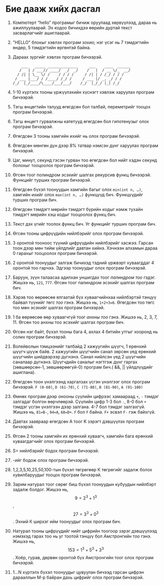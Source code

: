 # Бие дааж хийх дасгал

1. Компютерт “hello” програмыг бичиж оруулаад хөрвүүлээд, дараа нь ажиллуулаарай. Эх кодоо бичихдээ өөрийн дуртай текст засварлагчийг ашиглаарай.

2. "HELLO" блокыг хэвлэх програм зохио; нэг үсэг нь 7 тэмдэгтийн өндөр, 5 тэмдэгтийн өргөнтэй байна.

3. Дараах зургийг хэвлэх програм бичээрэй.

   ```
       ___   _____ ______________     ___    ____  ______
      /   | / ___// ____/  _/  _/    /   |  / __ \/_  __/
     / /| | \__ \/ /    / / / /     / /| | / /_/ / / /
    / ___ |___/ / /____/ /_/ /     / ___ |/ _, _/ / /
   /_/  |_/____/\____/___/___/    /_/  |_/_/ |_| /_/
   ```

4. 1-10 хүртэлх тооны үржүүлэхийн хүснэгт хэвлэж харуулах програм бичээрэй.

5. Тэгш өнцөгтийн талууд өгөгдсөн бол талбай, переметрийг тооцох програм бичээрэй.

6. Тэгш өнцөгт гурвалжны катетууд өгөгдсөн бол гипотенузыг олох програм бичээрэй.

7. Өгөгдсөн 3 тооны хамгийн ихийг нь олох програм бичээрэй.

8. Өгөгдсөн мөнгөн дүн дээр 8% татвар нэмсэн дүнг харуулах програм бичээрэй.

9. Цаг, минут, секунд гэсэн гурван тоо өгөгдсөн бол нийт хэдэн секунд болохыг тооцоолох програм бичээрэй.

10. Өгсөн тоог полиндром эсэхийг шалгах рекурсив функц бичээрэй. Функцийг турших програм бичээрэй.

11. Өгөгдсөн бүхэл тоонуудын хамгийн багыг олох `min(int n, …)`, хамгийн ихийг олох `max(int n, …)` функцүүд бич. Функцүүдийг турших програм бич.

12. Өгөгдсөн тэмдэгт мөрийн тэмдэгт бүрийн кодыг нэмж тухайн тэмдэгт мөрийн хэш кодыг тооцоолох функц бич.

13. Текст дэх үгийг тоолох функц бич. Уг функцийг турших програм бич.

14. Өгсөн тооны цифрүүдийн нийлбэрийг олох програм бичээрэй.

15. 3 оронтой тооноос түүний цифрүүдийн нийлбэрийг хасжээ. Гарсан тоон дээр мөн тийм үйлдлийг давтан хийнэ. Хэчнээн алхамын дараа 0 гарахыг тооцоолох програм бичээрэй.

16. 2 оронтой тоонуудыг залгаж бичихэд тэдний үржвэрт хуваагддаг 4 оронтой тоо гарчээ. Эдгээр тоонуудыг олох програм бичээрэй.

17. Баруун, зүүн талаасаа адилхан уншигдах тоог _палиндром тоо_ гэдэг.  Жишээ нь, `121`, `777`. Өгсөн тоог палиндром эсэхийг шалгах програм бич.

18. Хэрэв тоо өөрөөсөө ялгаатай бүх хуваагчийнхаа нийлбэртэй тэнцүү байвал түүнийг _төгс тоо_ гэнэ. Жишээ нь, `1+2+3=6`. Өгөгдсөн тоо төгс тоо мөн эсэхийг шалгах програм бичээрэй.

19. 1 ба өөрөөсөө өөр хуваагчгүй тоог _анхны тоо_ гэнэ. Жишээ нь, 2, 3, 7, 11. Өгсөн тоо анхны тоо эсэхийг шалгах програм бич.

20. Өгсөн нэг байт, бүхэл тооны бага 4, ахлах 4 битийн утгыг хооронд нь солих програм бичээрэй.

21. Волейволын тэмцээнийг талбайд 2 хажуугийн шүүгч, 1 ерөнхий шүүгч шүүж байв. 2 хажуугийн шүүгчийн санал зөрсөн үед ерөнхий шүүгчийн шийдвэрээр дүгнэнэ. Санал нийлсэн үед 2 шүүгчийн саналаар дүгнэнэ. Шүүгчдийн саналыг нэгтгэж дүнг гаргах \(зөвшөөрсөн-1, зөвшөөрөөгүй-0\) програм бич.\( &&, \|\| үйлдлүүдийг ашиглана\).

22. Өгөгдсөн тоон үнэлгээнд харгалзах үсгэн үнэлгээг олох програм бичээрэй. `F (0-60)`, `D (61-70)`, `C (71-80)`, `B (81-90)`, `A (91-100)`

23. Өмнөх програм дээр онооны сүүлийн цифрээс хамаараад `+`, `-` тэмдэг залгадаг болгон өөрчлөөрэй. Сүүлийн цифр 1-3 бол `-`, 8-0 бол `+` тэмдэг үсгэн үнэлгээн дээр залгана. 4-7 бол тэмдэг залгахгүй. Жишээ нь, `81=B-`, `94=A`, `68=D+`. `F` бол `F` байна. `F+` эсвэл `F-` гэж байхгүй.

24. Давтах заавраар өгөгдсөн A тоог K зэрэгт дэвшүүлэх програм бичээрэй.

25. Өгсөн 2 тооны хамгийн их ерөнхий хуваагч, хамгийн бага ерөнхий хуваагдагчийг олох програм бичээрэй.

26. S= нийлбэрийг бодох програм бичээрэй.

27. -ийг бодож олох програм бичээрэй.

28. 1,2,3,5,10,25,50,100-тын бүхэл төгрөгөөр К төгрөгийг задалж болох хувилбаруудыг тооцох програм бичээрэй.

29. Зарим натурал тоог сөрөг биш бүхэл тоонуудын кубуудын нийлбэрт задалж болдог. Жишээ нь, $$9=2^3+1^3$$, $$27=3^3+0^3$$. Эхний К ширхэг ийм тоонуудыг олох програм бич.

30. Натурал тооны цифрүүдийг нийт цифрийн тоогоор зэрэг дэвшүүлээд нэмэхэд гарах тоо нь уг тоотой тэнцүү бол _Амстронгийн тоо_ гэнэ. Жишээ нь, $$153=1^3+5^3+3^3$$. Хоёр, гурав, дөрвөн оронтой бүх Амстронгийн тоог олох програм бичээрэй.

31. 1...N хүртэлх бүхэл тоонуудыг цувуулан бичээд гарсан цифрэн дарааллын M-р байран дахь цифрийг олох програм бичээрэй.



